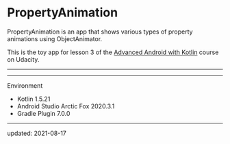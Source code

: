 PropertyAnimation
=================

PropertyAnimation is an app that shows various types of property animations using ObjectAnimator.

This is the toy app for lesson 3 of the [Advanced Android with Kotlin] course on Udacity.

----

[Advanced Android with Kotlin]: https://www.udacity.com/course/advanced-android-with-kotlin--ud940

----

Environment

- Kotlin 1.5.21
- Android Studio Arctic Fox 2020.3.1
- Gradle Plugin 7.0.0

----

updated: 2021-08-17